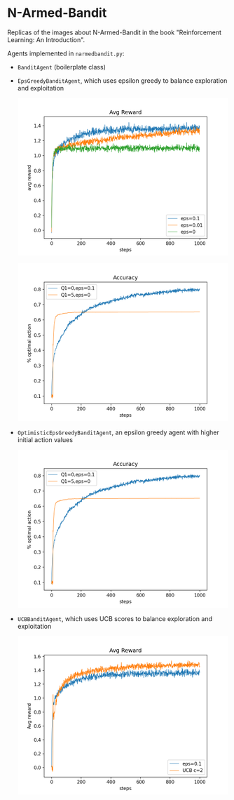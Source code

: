 # N-Armed-Bandit

Replicas of the images about N-Armed-Bandit in the book "Reinforcement Learning: An Introduction".

Agents implemented in `narmedbandit.py`:

- `BanditAgent` (boilerplate class)

- `EpsGreedyBanditAgent`, which uses epsilon greedy to balance exploration and exploitation

  ![epsilon_greedy_avg_reward](https://github.com/simocasci/n-armed-bandit/blob/main/plots/epsilon_greedy_avg_reward.png)

  ![epsilon_greedy_accuracy](https://github.com/simocasci/n-armed-bandit/blob/main/plots/optimistic_epsilon_greedy_accuracy.png)

- `OptimisticEpsGreedyBanditAgent`, an epsilon greedy agent with higher initial action values

  ![optimistic_epsilon_greedy_accuracy](https://github.com/simocasci/n-armed-bandit/blob/main/plots/optimistic_epsilon_greedy_accuracy.png)

- `UCBBanditAgent`, which uses UCB scores to balance exploration and exploitation

  ![ucb_avg_reward](https://github.com/simocasci/n-armed-bandit/blob/main/plots/ucb_avg_reward.png)